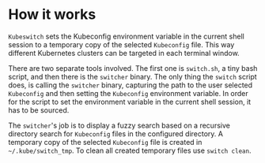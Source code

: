 # How it works

`Kubeswitch` sets the Kubeconfig environment variable in the current shell session to a temporary copy of the selected `Kubeconfig` file.
This way different Kubernetes clusters can be targeted in each terminal window.

There are two separate tools involved. The first one is `switch.sh`, a tiny bash script, and then there is the `switcher` binary.
The only thing the `switch` script does, is calling the `switcher` binary, capturing the path to the user selected `Kubeconfig` and then setting
the `Kubeconfig` environment variable.
In order for the script to set the environment variable in the current shell session, it has to be sourced.

The `switcher`'s job is to display a fuzzy search based on a recursive directory search for `Kubeconfig` files in the configured directory.
A temporary copy of the selected `Kubeconfig` file is created in `~/.kube/switch_tmp`.
To clean all created temporary files use `switch clean`.